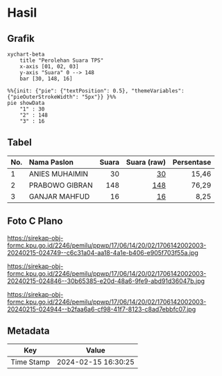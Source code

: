 # Hasil

## Grafik

```mermaid
xychart-beta
    title "Perolehan Suara TPS"
    x-axis [01, 02, 03]
    y-axis "Suara" 0 --> 148
    bar [30, 148, 16]
```

```mermaid
%%{init: {"pie": {"textPosition": 0.5}, "themeVariables": {"pieOuterStrokeWidth": "5px"}} }%%
pie showData
    "1" : 30
    "2" : 148
    "3" : 16
```

## Tabel

| No. | Nama Paslon    | Suara | Suara (raw) | Persentase |
|:--- |:-------------- | -----:| -----------:| ----------:|
| 1   | ANIES MUHAIMIN | 30    | [30][p-1]   | 15,46      |
| 2   | PRABOWO GIBRAN | 148   | [148][p-2]  | 76,29      |
| 3   | GANJAR MAHFUD  | 16    | [16][p-3]   | 8,25       |


[p-1]: https://github.com/gigit-pemilu/pemilu-2024-17-bengkulu/blob/main/pilpres/hitung-suara/sub/17-bengkulu/sub/06-muko-muko/sub/14-air-dikit/sub/2002-air-dikit/sub/003-tps/sub/paslon-1.txt
[p-2]: https://github.com/gigit-pemilu/pemilu-2024-17-bengkulu/blob/main/pilpres/hitung-suara/sub/17-bengkulu/sub/06-muko-muko/sub/14-air-dikit/sub/2002-air-dikit/sub/003-tps/sub/paslon-2.txt
[p-3]: https://github.com/gigit-pemilu/pemilu-2024-17-bengkulu/blob/main/pilpres/hitung-suara/sub/17-bengkulu/sub/06-muko-muko/sub/14-air-dikit/sub/2002-air-dikit/sub/003-tps/sub/paslon-3.txt

## Foto C Plano

https://sirekap-obj-formc.kpu.go.id/2246/pemilu/ppwp/17/06/14/20/02/1706142002003-20240215-024749--c6c31a04-aa18-4a1e-b406-e905f703f55a.jpg

https://sirekap-obj-formc.kpu.go.id/2246/pemilu/ppwp/17/06/14/20/02/1706142002003-20240215-024846--30b65385-e20d-48a6-9fe9-abd91d36047b.jpg

https://sirekap-obj-formc.kpu.go.id/2246/pemilu/ppwp/17/06/14/20/02/1706142002003-20240215-024944--b2faa6a6-cf98-41f7-8123-c8ad7ebbfc07.jpg


## Metadata

| Key        | Value               |
| ---------- | ------------------- |
| Time Stamp | 2024-02-15 16:30:25 |



